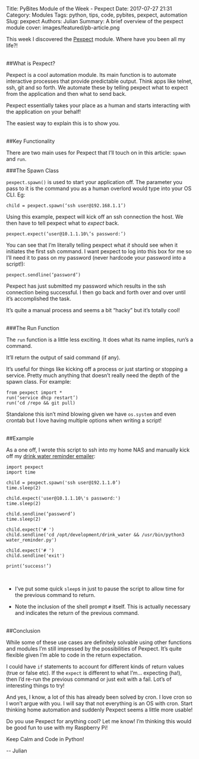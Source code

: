 Title: PyBites Module of the Week - Pexpect
Date: 2017-07-27 21:31
Category: Modules
Tags: python, tips, code, pybites, pexpect, automation 
Slug: pexpect
Authors: Julian
Summary: A brief overview of the pexpect module
cover: images/featured/pb-article.png

This week I discovered the [Pexpect](https://pexpect.readthedocs.io/en/stable/index.html) module. Where have you been all my life?!

<br>
##What is Pexpect?

Pexpect is a cool automation module. Its main function is to automate interactive processes that provide predictable output. Think apps like telnet, ssh, git and so forth.
We automate these by telling pexpect what to expect from the application and then what to send back.

Pexpect essentially takes your place as a human and starts interacting with the application on your behalf!

The easiest way to explain this is to show you.

<br>
##Key Functionality

There are two main uses for Pexpect that I’ll touch on in this article: `spawn` and `run`.

###The Spawn Class

`pexpect.spawn()` is used to start your application off. The parameter you pass to it is the command you as a human overlord would type into your OS CLI. Eg:

~~~~
child = pexpect.spawn(‘ssh user@192.168.1.1’)
~~~~

Using this example, pexpect will kick off an ssh connection the host. We then have to tell pexpect what to *expect* back.

~~~~
pexpect.expect(‘user@10.1.1.10\’s password:’)
~~~~

You can see that I’m literally telling pexpect what *it* should see when it initiates the first ssh command. I want pexpect to log into this box for me so I’ll need it to pass on my password (never hardcode your password into a script!):

~~~~
pexpect.sendline(‘password’)
~~~~

Pexpect has just submitted my password which results in the ssh connection being successful. I then go back and forth over and over until it’s accomplished the task.

It’s quite a manual process and seems a bit “hacky” but it’s totally cool!


<br>
###The Run Function

The `run` function is a little less exciting. It does what its name implies, run’s a command.

It’ll return the output of said command (if any).

It’s useful for things like kicking off a process or just starting or stopping a service. Pretty much anything that doesn’t really need the depth of the spawn class. For example:

~~~~
from pexpect import *
run(‘service dhcp restart’)
run(‘cd /repo && git pull)
~~~~

Standalone this isn’t mind blowing given we have `os.system` and even crontab but I love having multiple options when writing a script!


<br>
##Example

As a one off, I wrote this script to ssh into my home NAS and manually kick off my [drink water reminder emailer](https://github.com/pybites/100DaysOfCode/tree/master/033):

~~~~
import pexpect
import time

child = pexpect.spawn('ssh user@192.1.1.0’)
time.sleep(2)

child.expect('user@10.1.1.10\'s password:')
time.sleep(2)

child.sendline(‘password’)
time.sleep(2)

child.expect('# ')
child.sendline('cd /opt/development/drink_water && /usr/bin/python3 water_reminder.py')

child.expect('# ')
child.sendline('exit')

print(‘success!’)
~~~~

<br>

- I’ve put some quick `sleep`s in just to pause the script to allow time for the previous command to return.

- Note the inclusion of the shell prompt `#` itself. This is actually necessary and indicates the return of the previous command.


<br>
##Conclusion

While some of these use cases are definitely solvable using other functions and modules I’m still impressed by the possibilities of Pexpect. It’s quite flexible given I’m able to code in the return expectation.

I could have `if` statements to account for different kinds of return values (true or false etc). If the `expect` is different to what I’m… expecting (ha!), then I’d re-run the previous command or just exit with a fail. Lot’s of interesting things to try!

And yes, I know, a lot of this has already been solved by cron. I love cron so I won’t argue with you. I will say that not everything is an OS with cron. Start thinking home automation and suddenly Pexpect seems a little more usable!

Do you use Pexpect for anything cool? Let me know! I’m thinking this would be good fun to use with my Raspberry Pi!

Keep Calm and Code in Python!

-- Julian
